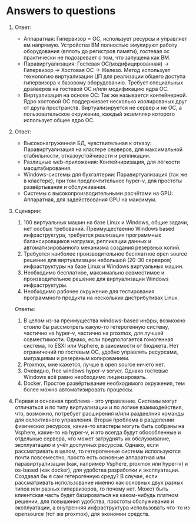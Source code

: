 # Answers to questions

1. Ответ:
   * Аппаратная: Гипервизор = ОС, использует ресурсы и управляет вм напрямую. Устройства ВМ полностью эмулируют работу оборудования (вплоть до регистров памяти), гостевая ос практически не подозревает о том, что запущена как ВМ.
   * Паравиртуализация: Гостевая ОС(модифицированная) → Гипервизор → Хостовая ОС → Железо. Метод использует технологию виртуализации ЦП для реализации общего доступа гипервизора к базовому оборудованию. Требует специальных драйверов на гостевой ОС и/или модификацию ядра ОС.
   * Виртуализация на основе ОС: Так же называется контейнерной. Ядро хостовой ОС поддерживает несколько изолированых друг от друга пространств. Виртуализируется не сервер и не ОС, а пользовательское окружение, каждый экземпляр которого использует общее ядро ОС.
2. Ответ:
   * Высоконагруженная БД, чувствительная к отказу: Паравиртуализация на кластере серверов, для максимальной стабильности, отказоустойчивости и репликации.
   * Разлицные web-приложения: Контейниризация, для лёгкости масштабирования.
   * Windows-системы для бухгалтерии: Паравиртуализация (так же в кластере), при том предпочтительнее hyper-v, для простоты развёртывания и обслуживания.
   * Системы с высокопроизводительными расчётами на GPU: Аппаратная, для задействования GPU на максимум.
3. Сценарии:
   1. 100 виртуальных машин на базе Linux и Windows, общие задачи, нет особых требований. Преимущественно Windows based инфраструктура, требуется реализация программных балансировщиков нагрузки, репликации данных и автоматизированного механизма создания резервных копий.
   2. Требуется наиболее производительное бесплатное open source решение для виртуализации небольшой (20-30 серверов) инфраструктуры на базе Linux и Windows виртуальных машин.
   3. Необходимо бесплатное, максимально совместимое и производительное решение для виртуализации Windows инфраструктуры.
   4. Необходимо рабочее окружение для тестирования программного продукта на нескольких дистрибутивах Linux.  
   
   Ответы:
   1. В целом из-за преимущества windows-based инфры, возможно стоило бы рассмотреть какую-то гетерогенную систему, частично на hyper-v, частично на proxmox, для лучшей совместимости. Однако, если предпологается гомогенная система, то ESXI или Vsphere, в заисимости от бюджета. Нет ограничений по гостевым ОС, удобно управлять ресурсами, миграциями и резервным копированием.
   2. Proxmox, мне кажется, лучше в open source ничего нет.
   3. Очевидно, free windows hyper-v server. Однако гостевые Windows всё равно необходимо лицензировать.
   4. Docker. Простое развёртывание необходимого окружения, тем более можно автоматизировать процессы.
4. Первая и основная проблема - это управление. Системы могут отличаться и по типу виртуализации и по логике взаимодействия, что, возможно, потребует расширения и/или раздеелния команды для селективного управления. Вторая проблема в разделении физических ресурсов, какие-то кластеры могуть быть собраны на Vsphere, какие-то на hyper-v, и это всегда будут обособленные и отдельные сервера, что может затруднять их обслуживание, эксплуатацию и учёт доступных ресурсов. Однако, если рассматривать в целом, то гетерогенные системы используются почти повсеместно, просто есть основные аппаратная или паравиртуализации (как, например Vsphere, proxmox или hyper-v) и os-based (как docker), для удобства разработки и эксплуатации.
   Создавал бы я сам гетерогенную среду? В случае, если рассматривать использование именно как основных двух разных типов или разных гипервизоров, то почему нет. Может быть клиентская часть будет базироваться на каком-нибудь платном решении, для повышения удобства, простоты обслуживания и эксплуатации, а внутренняя инфраструктура использовать что-то из opensource (тот же proxmox), для экономии средств.